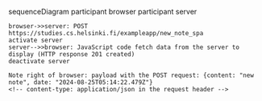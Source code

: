 <!-- 0.6: New note in Single page app diagram: Create a diagram depicting the situation where the user creates a new note using the single-page version of the app. -->

sequenceDiagram
    participant browser
    participant server

    browser->>server: POST https://studies.cs.helsinki.fi/exampleapp/new_note_spa
    activate server
    server-->>browser: JavaScript code fetch data from the server to display (HTTP response 201 created)
    deactivate server

    Note right of browser: payload with the POST request: {content: "new note", date: "2024-08-25T05:14:22.479Z"}
    <!-- content-type: application/json in the request header -->
    